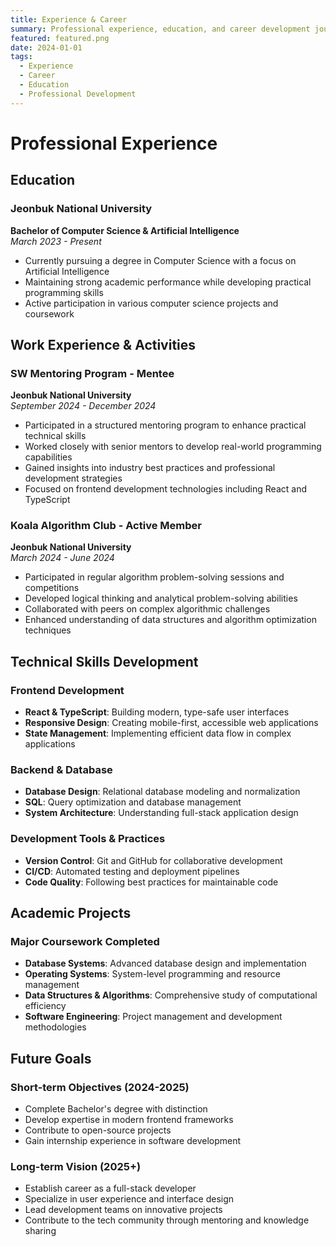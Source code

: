 ```yaml
---
title: Experience & Career
summary: Professional experience, education, and career development journey of SookYoung In at Jeonbuk National University.
featured: featured.png
date: 2024-01-01
tags:
  - Experience
  - Career
  - Education
  - Professional Development
---
```


# Professional Experience

## Education

### Jeonbuk National University
**Bachelor of Computer Science & Artificial Intelligence**  
*March 2023 - Present*

- Currently pursuing a degree in Computer Science with a focus on Artificial Intelligence
- Maintaining strong academic performance while developing practical programming skills
- Active participation in various computer science projects and coursework

## Work Experience & Activities

### SW Mentoring Program - Mentee
**Jeonbuk National University**  
*September 2024 - December 2024*

- Participated in a structured mentoring program to enhance practical technical skills
- Worked closely with senior mentors to develop real-world programming capabilities
- Gained insights into industry best practices and professional development strategies
- Focused on frontend development technologies including React and TypeScript

### Koala Algorithm Club - Active Member
**Jeonbuk National University**  
*March 2024 - June 2024*

- Participated in regular algorithm problem-solving sessions and competitions
- Developed logical thinking and analytical problem-solving abilities
- Collaborated with peers on complex algorithmic challenges
- Enhanced understanding of data structures and algorithm optimization techniques

## Technical Skills Development

### Frontend Development
- **React & TypeScript**: Building modern, type-safe user interfaces
- **Responsive Design**: Creating mobile-first, accessible web applications
- **State Management**: Implementing efficient data flow in complex applications

### Backend & Database
- **Database Design**: Relational database modeling and normalization
- **SQL**: Query optimization and database management
- **System Architecture**: Understanding full-stack application design

### Development Tools & Practices
- **Version Control**: Git and GitHub for collaborative development
- **CI/CD**: Automated testing and deployment pipelines
- **Code Quality**: Following best practices for maintainable code

## Academic Projects

### Major Coursework Completed
- **Database Systems**: Advanced database design and implementation
- **Operating Systems**: System-level programming and resource management
- **Data Structures & Algorithms**: Comprehensive study of computational efficiency
- **Software Engineering**: Project management and development methodologies

## Future Goals

### Short-term Objectives (2024-2025)
- Complete Bachelor's degree with distinction
- Develop expertise in modern frontend frameworks
- Contribute to open-source projects
- Gain internship experience in software development

### Long-term Vision (2025+)
- Establish career as a full-stack developer
- Specialize in user experience and interface design
- Lead development teams on innovative projects
- Contribute to the tech community through mentoring and knowledge sharing
